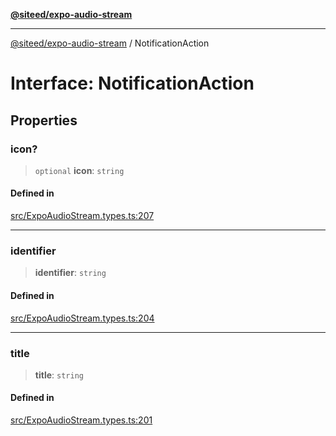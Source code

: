 [**@siteed/expo-audio-stream**](../README.md)

***

[@siteed/expo-audio-stream](../README.md) / NotificationAction

# Interface: NotificationAction

## Properties

### icon?

> `optional` **icon**: `string`

#### Defined in

[src/ExpoAudioStream.types.ts:207](https://github.com/deeeed/expo-audio-stream/blob/71a0885b08cf9587c875aadb11f6a65ac1fc6af9/packages/expo-audio-stream/src/ExpoAudioStream.types.ts#L207)

***

### identifier

> **identifier**: `string`

#### Defined in

[src/ExpoAudioStream.types.ts:204](https://github.com/deeeed/expo-audio-stream/blob/71a0885b08cf9587c875aadb11f6a65ac1fc6af9/packages/expo-audio-stream/src/ExpoAudioStream.types.ts#L204)

***

### title

> **title**: `string`

#### Defined in

[src/ExpoAudioStream.types.ts:201](https://github.com/deeeed/expo-audio-stream/blob/71a0885b08cf9587c875aadb11f6a65ac1fc6af9/packages/expo-audio-stream/src/ExpoAudioStream.types.ts#L201)
